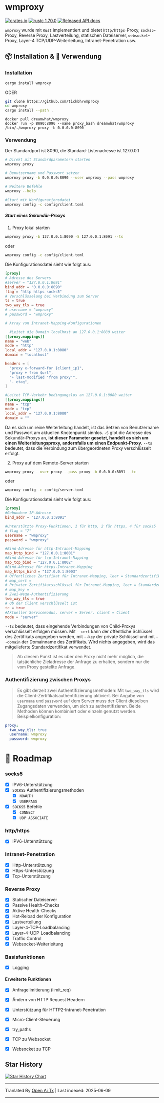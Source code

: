 # wmproxy
[![crates.io](https://img.shields.io/crates/v/wmproxy.svg)](https://crates.io/crates/wmproxy)
[![rustc 1.70.0](https://img.shields.io/badge/rust-1.70%2B-orange.svg)](https://img.shields.io/badge/rust-1.70%2B-orange.svg)
[![Released API docs](https://docs.rs/wmproxy/badge.svg)](https://docs.rs/wmproxy)

`wmproxy` wurde mit `Rust` implementiert und bietet `http/https`-Proxy, `socks5`-Proxy, Reverse Proxy, Lastverteilung, statischen Dateiserver, `websocket`-Proxy, Layer-4 TCP/UDP-Weiterleitung, Intranet-Penetration usw.

## 📦 Installation & 🏃 Verwendung

### Installation

```bash
cargo install wmproxy
```

ODER

```bash
git clone https://github.com/tickbh/wmproxy
cd wmproxy
cargo install --path .
```

```docker
docker pull dreamwhat/wmproxy
docker run -p 8090:8090 --name proxy_bash dreamwhat/wmproxy /bin/./wmproxy proxy -b 0.0.0.0:8090
```

### Verwendung
Der Standardport ist 8090, die Standard-Listenadresse ist 127.0.0.1
```bash
# Direkt mit Standardparametern starten
wmproxy proxy

# Benutzername und Passwort setzen
wmproxy proxy -b 0.0.0.0:8090 --user wmproxy --pass wmproxy

# Weitere Befehle
wmproxy --help

#Start mit Konfigurationsdatei
wmproxy config -c config/client.toml
```

##### Start eines Sekundär-Proxys
1. Proxy lokal starten
```bash
wmproxy proxy -b 127.0.0.1:8090 -S 127.0.0.1:8091 --ts
```
oder
```bash
wmproxy config -c config/client.toml
```
Die Konfigurationsdatei sieht wie folgt aus:
```toml
[proxy]
# Adresse des Servers
#server = "127.0.0.1:8091"
bind_addr = "0.0.0.0:8090"
flag = "http https socks5"
# Verschlüsselung bei Verbindung zum Server
ts = true
two_way_tls = true
# username = "wmproxy"
# password = "wmproxy"

# Array von Intranet-Mapping-Konfigurationen

  #Leitet die Domain localhost an 127.0.0.1:8080 weiter
[[proxy.mappings]]
name = "web"
mode = "http"
local_addr = "127.0.0.1:8080"
domain = "localhost"

headers = [
  "proxy x-forward-for {client_ip}",
  "proxy + from $url",
  "+ last-modified 'from proxy'",
  "- etag",
]

#Leitet TCP-Verkehr bedingungslos an 127.0.0.1:8080 weiter
[[proxy.mappings]]
name = "tcp"
mode = "tcp"
local_addr = "127.0.0.1:8080"
domain = ""
```

Da es sich um reine Weiterleitung handelt, ist das Setzen von Benutzername und Passwort am aktuellen Knotenpunkt sinnlos. `-S` gibt die Adresse des Sekundär-Proxys an, **ist dieser Parameter gesetzt, handelt es sich um einen Weiterleitungsproxy, andernfalls um einen Endpunkt-Proxy.** ```--ts``` bedeutet, dass die Verbindung zum übergeordneten Proxy verschlüsselt erfolgt.

2. Proxy auf dem Remote-Server starten
```bash
wmproxy proxy --user proxy --pass proxy -b 0.0.0.0:8091 --tc
```
oder
```bash
wmproxy config -c config/server.toml
```
Die Konfigurationsdatei sieht wie folgt aus:
```toml
[proxy]
#Gebundene IP-Adresse
bind_addr = "127.0.0.1:8091"

#Unterstützte Proxy-Funktionen, 1 für http, 2 für https, 4 für socks5
# flag = "7"
username = "wmproxy"
password = "wmproxy"

#Bind-Adresse für http-Intranet-Mapping
map_http_bind = "127.0.0.1:8001"
#Bind-Adresse für tcp-Intranet-Mapping
map_tcp_bind = "127.0.0.1:8002"
#Bind-Adresse für https-Intranet-Mapping
map_https_bind = "127.0.0.1:8003"
# Öffentliches Zertifikat für Intranet-Mapping, leer = Standardzertifikat
# map_cert = 
# Privater Zertifikatsschlüssel für Intranet-Mapping, leer = Standardzertifikat
# map_key =
# Zwei-Wege-Authentifizierung
two_way_tls = true
# Ob der Client verschlüsselt ist
tc = true
#Aktueller Servicemodus, server = Server, client = Client
mode = "server"
```

```--tc``` bedeutet, dass eingehende Verbindungen von Child-Proxys verschlüsselt erfolgen müssen. Mit ```--cert``` kann der öffentliche Schlüssel des Zertifikats angegeben werden, mit ```--key``` der private Schlüssel und mit ```--domain``` der Domainname des Zertifikats. Wird nichts angegeben, wird das mitgelieferte Standardzertifikat verwendet.
> Ab diesem Punkt ist es über den Proxy nicht mehr möglich, die tatsächliche Zieladresse der Anfrage zu erhalten, sondern nur die vom Proxy gestellte Anfrage.

### Authentifizierung zwischen Proxys
> Es gibt derzeit zwei Authentifizierungsmethoden: Mit ```two_way_tls``` wird die Client-Zertifikatsauthentifizierung aktiviert. Bei Angabe von ```username``` und ```password``` auf dem Server muss der Client dieselben Zugangsdaten verwenden, um sich zu authentifizieren. Beide Methoden können kombiniert oder einzeln genutzt werden.
> Beispielkonfiguration:

```yaml
proxy:
  two_way_tls: true
  username: wmproxy
  password: wmproxy
```

# 🚥 Roadmap
### socks5

- [x] IPV6-Unterstützung
- [x] `SOCKS5` Authentifizierungsmethoden
  - [x] `NOAUTH`
  - [x] `USERPASS`
- [x] `SOCKS5` Befehle
  - [x] `CONNECT`
  - [x] `UDP ASSOCIATE`

### http/https

- [x] IPV6-Unterstützung

### Intranet-Penetration

- [x] Http-Unterstützung
- [x] Https-Unterstützung
- [x] Tcp-Unterstützung

### Reverse Proxy

- [x] Statischer Dateiserver
- [x] Passive Health-Checks
- [x] Aktive Health-Checks
- [x] Hot-Reload der Konfiguration
- [x] Lastverteilung
- [x] Layer-4-TCP-Loadbalancing
- [x] Layer-4-UDP-Loadbalancing
- [x] Traffic Control
- [x] Websocket-Weiterleitung

### Basisfunktionen
- [x] Logging

#### Erweiterte Funktionen

- [x] Anfragelimitierung (limit_req)
- [x] Ändern von HTTP Request Headern
- [x] Unterstützung für HTTP2-Intranet-Penetration
- [x] Micro-Client-Steuerung
- [x] try_paths
- [x] TCP zu Websocket
- [x] Websocket zu TCP


## Star History

[![Star History Chart](https://api.star-history.com/svg?repos=tickbh/wmproxy&type=Date)](https://star-history.com/#tickbh/wmproxy&Date)


---

Tranlated By [Open Ai Tx](https://github.com/OpenAiTx/OpenAiTx) | Last indexed: 2025-06-09

---
